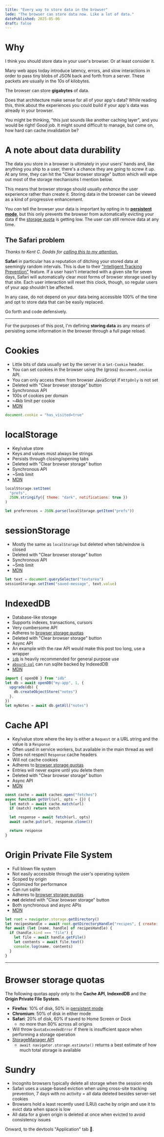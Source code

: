 ```yaml
---
title: "Every way to store data in the browser"
lede: "The browser can store data now. Like a lot of data."
datePublished: 2025-05-06
draft: false
---
```


# Why

I think you should store data in your user's browser. Or at least consider it.

Many web apps today introduce latency, errors, and slow interactions in order to pass tiny blobs of JSON back and forth from a server. These packets are usually in the 10s of kilobytes.

The browser can store **gigabytes** of data.

Does that architecture make sense for all of your app's data? While reading this, think about the experiences you could build if your app's data was already in your browser.

You might be thinking, "this just sounds like another caching layer", and you would be right! Good job. It might sound difficult to manage, but come on, how hard can cache invalidation be?

# A note about data durability

The data you store in a browser is ultimately in your users' hands and, like anything you ship to a user, there's a chance they are going to screw it up. At any time, they can hit the "Clear browser storage" button which will wipe out most of the storage mechanisms I mention below.

This means that browser storage should usually _enhance_ the user experience rather than create it. Storing data in the browser can be viewed as a kind of progressive enhancement.

You _can_ tell the browser your data is important by opting in to [**persistent mode**](https://developer.mozilla.org/en-US/docs/Web/API/StorageManager/persist), but this only prevents the browser from automatically evicting your data if the [storage quota](#browser-storage-quotas) is getting low. The user can still remove data at any time.

## The Safari problem

_Thanks to Kent C. Dodds for [calling this to my attention.](https://x.com/kentcdodds/status/1820638244041802016)_

**Safari** in particular has a reputation of ditching your stored data at seemingly random intervals. This is due to their ["Intelligent Tracking Prevention"](https://webkit.org/blog/10218/full-third-party-cookie-blocking-and-more/) feature. If a user hasn't interacted with a given site for seven days, Safari will automatically clear most forms of browser storage used by that site. Each user interaction will reset this clock, though, so regular users of your app shouldn't be affected.

In any case, do not depend on your data being accessible 100% of the time and opt to store data that can be easily replaced.

Go forth and code defensively.

---

<p class='bg-slate-100 border dark:border-slate-700 dark:bg-slate-800 rounded p-8'>
For the purposes of this post, I'm defining <b>storing data</b> as any means of persisting some information in the browser through a full page reload.
</p>

# Cookies

- Little bits of data usually set by the server in a `Set-Cookie` header.
- You can set cookies in the browser using the (gross) `document.cookie` API.
- You can only access them from browser JavaScript if `HttpOnly` is not set
- Deleted with "Clear browser storage" button
- Synchronous API
- 100s of cookies per domain
- ~4kb limit per cookie
- [MDN](https://developer.mozilla.org/en-US/docs/Web/HTTP/Cookies)

```js
document.cookie = "has_visited=true"
```

# localStorage

- Key/value store
- Keys and values must always be strings
- Persists through closing/opening tabs
- Deleted with "Clear browser storage" button
- Synchronous API
- ~5mb limit
- [MDN](https://developer.mozilla.org/en-US/docs/Web/API/Window/localStorage)

```js
localStorage.setItem(
  "prefs",
  JSON.stringify({ theme: "dark", notifications: true })
)

let preferences = JSON.parse(localStorage.getItem("prefs"))
```

# sessionStorage

- Mostly the same as `localStorage` but deleted when tab/window is closed
- Deleted with "Clear browser storage" button
- Synchronous API
- ~5mb limit
- [MDN](https://developer.mozilla.org/en-US/docs/Web/API/Window/sessionStorage)

```js
let text = document.querySelector("textarea")
sessionStorage.setItem("saved-message", text.value)
```

# IndexedDB

- Database-like storage
- Supports indexes, transactions, cursors
- Very cumbersome API
- Adheres to [browser storage quotas](#browser-storage-quotas)
- Deleted with "Clear browser storage" button
- Async API
- An example with the raw API would make this post too long, use a wrapper
- [`idb`](https://github.com/jakearchibald/idb) is heavily recommended for general purpose use
- [`absurd-sql`](https://github.com/jlongster/absurd-sql) can run sqlite backed by IndexedDB
- [MDN](https://developer.mozilla.org/en-US/docs/Web/API/IndexedDB_API)

```js
import { openDB } from "idb"
let db = await openDB("my-app", 1, {
  upgrade(db) {
    db.createObjectStore("notes")
  },
})
let myNotes = await db.getAll("notes")
```

# Cache API

- Key/value store where the key is either a `Request` or a URL string and the value is a `Response`
- Often used in service workers, but available in the main thread as well
- Does not respect `Response` cache headers
- Will not cache cookies
- Adheres to [browser storage quotas](#browser-storage-quotas)
- Entries will never expire until you delete them
- Deleted with "Clear browser storage" button
- Async API
- [MDN](https://developer.mozilla.org/en-US/docs/Web/API/Cache)

```js
const cache = await caches.open("fetches")
async function getUrl(url, opts = {}) {
  let match = await cache.match(url)
  if (match) return match

  let response = await fetch(url, opts)
  await cache.put(url, response.clone())

  return response
}
```

# Origin Private File System

- Full blown file system
- Not easily accessible through the user's operating system
- Scoped by origin
- Optimized for performance
- Can run sqlite
- Adheres to [browser storage quotas](#browser-storage-quotas)
- **not** deleted with "Clear browser storage" button
- Both synchronous and async APIs
- [MDN](https://developer.mozilla.org/en-US/docs/Web/API/File_System_API/Origin_private_file_system)

```js
let root = navigator.storage.getDirectory()
let recipesHandle = await root.getDirectoryHandle("recipes", { create: true })
for await (let [name, handle] of recipesHandle) {
  if (handle.kind === "file") {
    let file = await handle.getFile()
    let contents = await file.text()
    console.log(name, contents)
  }
}
```

---

# Browser storage quotas

The following quotas apply only to the **Cache API**, **IndexedDB** and the **Origin Private File System**.

- **Firefox**: 10% of disk, 50% in [persistent mode](https://developer.mozilla.org/en-US/docs/Web/API/StorageManager/persist)
- **Chromium**: 50% of disk in either mode
- **Safari**: 20% of disk, 60% if saved to Home Screen or Dock
  - no more than 80% across all origins
- Will throw `QuotaExceededError` if there is insufficient space when performing a storage operation
- [StorageManager API](https://developer.mozilla.org/en-US/docs/Web/API/StorageManager/estimate)
  - `await navigator.storage.estimate()` returns a best estimate of how much total storage is available

# Sundry

- Incognito browsers typically delete all storage when the session ends
- Safari uses a usage-based eviction when using cross-site tracking prevention, 7 days with no activity = all data deleted besides server-set cookies
- Browsers hold a least recently used (LRU) cache by origin and use it to evict data when space is low
- All data for a given origin is deleted at once when evicted to avoid consistency issues

Onward, to the devtools "Application" tab 🫡.
